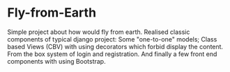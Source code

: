 # Fly-from-Earth

Simple project about how would fly from earth.
Realised classic components of typical django project:
Some "one-to-one" models;
Class based Views (CBV) with using decorators which forbid display the content.
From the box system of login and registration.
And finally a few front end components with using Bootstrap.
